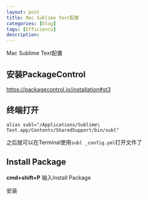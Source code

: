 ```yaml
---
layout: post
title: Mac Sublime Text配置
categories: [blog]
tags: [Efficiency]
description: 
---
```


Mac Sublime Text配置

## 安装PackageControl

https://packagecontrol.io/installation#st3

## 终端打开

```shell
alias subl="/Applications/Sublime\ Text.app/Contents/SharedSupport/bin/subl"
```

之后就可以在Terminal使用`subl _config.yml`打开文件了

## Install Package

**cmd+shift+P**
输入Install Package

安装

